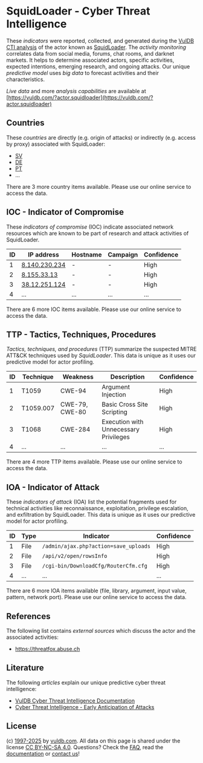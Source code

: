 # SquidLoader - Cyber Threat Intelligence

These _indicators_ were reported, collected, and generated during the [VulDB CTI analysis](https://vuldb.com/?kb.cti) of the actor known as [SquidLoader](https://vuldb.com/?actor.squidloader). The _activity monitoring_ correlates data from social media, forums, chat rooms, and darknet markets. It helps to determine associated actors, specific activities, expected intentions, emerging research, and ongoing attacks. Our unique _predictive model_ uses _big data_ to forecast activities and their characteristics.

_Live data_ and more _analysis capabilities_ are available at [https://vuldb.com/?actor.squidloader](https://vuldb.com/?actor.squidloader)

## Countries

These _countries_ are directly (e.g. origin of attacks) or indirectly (e.g. access by proxy) associated with SquidLoader:

* [SV](https://vuldb.com/?country.sv)
* [DE](https://vuldb.com/?country.de)
* [PT](https://vuldb.com/?country.pt)
* ...

There are 3 more country items available. Please use our online service to access the data.

## IOC - Indicator of Compromise

These _indicators of compromise_ (IOC) indicate associated network resources which are known to be part of research and attack activities of SquidLoader.

ID | IP address | Hostname | Campaign | Confidence
-- | ---------- | -------- | -------- | ----------
1 | [8.140.230.234](https://vuldb.com/?ip.8.140.230.234) | - | - | High
2 | [8.155.33.13](https://vuldb.com/?ip.8.155.33.13) | - | - | High
3 | [38.12.251.124](https://vuldb.com/?ip.38.12.251.124) | - | - | High
4 | ... | ... | ... | ...

There are 6 more IOC items available. Please use our online service to access the data.

## TTP - Tactics, Techniques, Procedures

_Tactics, techniques, and procedures_ (TTP) summarize the suspected MITRE ATT&CK techniques used by _SquidLoader_. This data is unique as it uses our predictive model for actor profiling.

ID | Technique | Weakness | Description | Confidence
-- | --------- | -------- | ----------- | ----------
1 | T1059 | CWE-94 | Argument Injection | High
2 | T1059.007 | CWE-79, CWE-80 | Basic Cross Site Scripting | High
3 | T1068 | CWE-284 | Execution with Unnecessary Privileges | High
4 | ... | ... | ... | ...

There are 4 more TTP items available. Please use our online service to access the data.

## IOA - Indicator of Attack

These _indicators of attack_ (IOA) list the potential fragments used for technical activities like reconnaissance, exploitation, privilege escalation, and exfiltration by SquidLoader. This data is unique as it uses our predictive model for actor profiling.

ID | Type | Indicator | Confidence
-- | ---- | --------- | ----------
1 | File | `/admin/ajax.php?action=save_uploads` | High
2 | File | `/api/v2/open/rowsInfo` | High
3 | File | `/cgi-bin/DownloadCfg/RouterCfm.cfg` | High
4 | ... | ... | ...

There are 6 more IOA items available (file, library, argument, input value, pattern, network port). Please use our online service to access the data.

## References

The following list contains _external sources_ which discuss the actor and the associated activities:

* https://threatfox.abuse.ch

## Literature

The following _articles_ explain our unique predictive cyber threat intelligence:

* [VulDB Cyber Threat Intelligence Documentation](https://vuldb.com/?kb.cti)
* [Cyber Threat Intelligence - Early Anticipation of Attacks](https://www.scip.ch/en/?labs.20201022)

## License

(c) [1997-2025](https://vuldb.com/?kb.changelog) by [vuldb.com](https://vuldb.com/?kb.about). All data on this page is shared under the license [CC BY-NC-SA 4.0](https://creativecommons.org/licenses/by-nc-sa/4.0/). Questions? Check the [FAQ](https://vuldb.com/?kb.faq), read the [documentation](https://vuldb.com/?kb) or [contact us](https://vuldb.com/?contact)!
